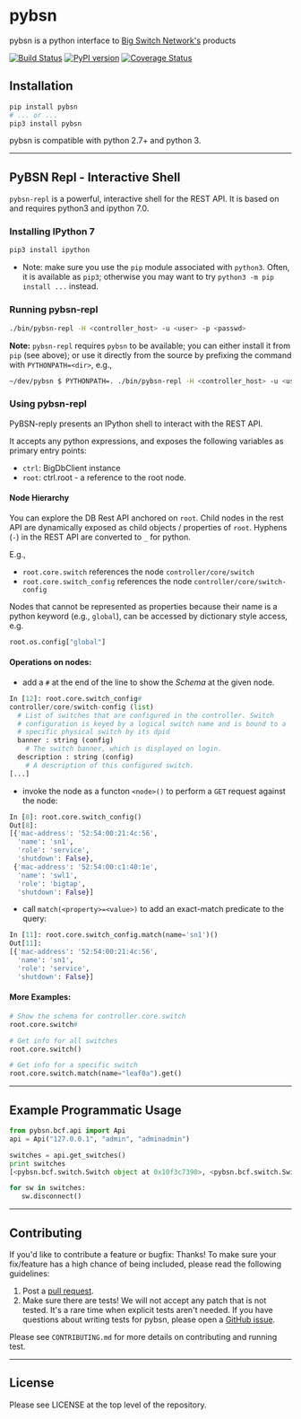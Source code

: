 # pybsn
pybsn is a python interface to [Big Switch Network's](http://bigswitch.com) products

[![Build Status](https://travis-ci.org/floodlight/pybsn.svg)](https://travis-ci.org/floodlight/pybsn)
[![PyPI version](https://badge.fury.io/py/pybsn.svg)](https://pypi.python.org/pypi/pybsn/)
[![Coverage Status](https://coveralls.io/repos/floodlight/pybsn/badge.svg)](https://coveralls.io/r/floodlight/pybsn)
## Installation

```bash
pip install pybsn
# ... or ...
pip3 install pybsn
```
pybsn is compatible with python 2.7+ and python 3.

---
## PyBSN Repl - Interactive Shell

`pybsn-repl` is a powerful, interactive shell for the REST API. It is based on and requires python3 and ipython 7.0.

### Installing IPython 7
```bash
pip3 install ipython
```
* Note: make sure you use the `pip` module associated with `python3`. Often, it is available as `pip3`; otherwise you may want to try `python3 -m pip install ...` instead.

### Running pybsn-repl
```bash
./bin/pybsn-repl -H <controller_host> -u <user> -p <passwd>
```
**Note:** `pybsn-repl` requires `pybsn` to be available; you can either install it from `pip` (see above); or use it directly from the source by prefixing the
command with `PYTHONPATH=<dir>`, e.g.,

```bash
~/dev/pybsn $ PYTHONPATH=. ./bin/pybsn-repl -H <controller_host> -u <user> -p <passwd>
```

### Using pybsn-repl

PyBSN-reply presents an IPython shell to interact with the REST API.

It accepts any python expressions, and exposes the following variables as primary
entry points:
* `ctrl`: BigDbClient instance
* `root`: ctrl.root - a reference to the root node.

#### Node Hierarchy

You can explore the DB Rest API anchored on `root`. Child nodes in the rest API are
dynamically exposed as child objects / properties of `root`. Hyphens (`-`) in the REST API
are converted to `_` for python.

E.g.,
* `root.core.switch` references the node `controller/core/switch`
* `root.core.switch_config` references the node `controller/core/switch-config`

Nodes that cannot be represented as properties because their name is a python keyword (e.g., `global`), can be accessed by dictionary style access, e.g.
```python
root.os.config["global"]
```

#### Operations on nodes:
* add a `#` at the end of the line to show the *Schema* at the given node.
```python
In [12]: root.core.switch_config#
controller/core/switch-config (list)
  # List of switches that are configured in the controller. Switch
  # configuration is keyed by a logical switch name and is bound to a
  # specific physical switch by its dpid
  banner : string (config)
    # The switch banner, which is displayed on login.
  description : string (config)
    # A description of this configured switch.
[...]
```

* invoke the node as a functon `<node>()` to perform a `GET` request against the node:
```python
In [8]: root.core.switch_config()
Out[8]:
[{'mac-address': '52:54:00:21:4c:56',
  'name': 'sn1',
  'role': 'service',
  'shutdown': False},
 {'mac-address': '52:54:00:c1:40:1e',
  'name': 'swl1',
  'role': 'bigtap',
  'shutdown': False}]
```
* call `match(<property>=<value>)` to add an exact-match predicate to the query:
```python
In [11]: root.core.switch_config.match(name='sn1')()
Out[11]:
[{'mac-address': '52:54:00:21:4c:56',
  'name': 'sn1',
  'role': 'service',
  'shutdown': False}]
```

#### More Examples:

```python
# Show the schema for controller.core.switch
root.core.switch#

# Get info for all switches
root.core.switch()

# Get info for a specific switch
root.core.switch.match(name="leaf0a").get()
```


---
## Example Programmatic Usage

```python
from pybsn.bcf.api import Api
api = Api("127.0.0.1", "admin", "adminadmin")

switches = api.get_switches()
print switches
[<pybsn.bcf.switch.Switch object at 0x10f3c7390>, <pybsn.bcf.switch.Switch object at 0x10f3c7790>, <pybsn.bcf.switch.Switch object at 0x10f3ec4d0>, <pybsn.bcf.switch.Switch object at 0x10f3ec610>, <pybsn.bcf.switch.Switch object at 0x10f3ec750>, <pybsn.bcf.switch.Switch object at 0x10f3ec890>, <pybsn.bcf.switch.Switch object at 0x10f3ec9d0>, <pybsn.bcf.switch.Switch object at 0x10f3ecb10>, <pybsn.bcf.switch.Switch object at 0x10f3ecc50>, <pybsn.bcf.switch.Switch object at 0x10f3ecd90>, <pybsn.bcf.switch.Switch object at 0x10f3eced0>, <pybsn.bcf.switch.Switch object at 0x10f3f6050>, <pybsn.bcf.switch.Switch object at 0x10f3f6190>, <pybsn.bcf.switch.Switch object at 0x10f3f62d0>]

for sw in switches:
   sw.disconnect()
```

---
## Contributing

If you'd like to contribute a feature or bugfix: Thanks! To make sure your
fix/feature has a high chance of being included, please read the following
guidelines:

1. Post a [pull request](https://github.com/Sovietaced/pybsn/compare/).
2. Make sure there are tests! We will not accept any patch that is not tested.
   It's a rare time when explicit tests aren't needed. If you have questions
   about writing tests for pybsn, please open a
   [GitHub issue](https://github.com/Sovietaced/pybsn/issues/new).

Please see `CONTRIBUTING.md` for more details on contributing and running test.

---

## License

Please see LICENSE at the top level of the repository.
